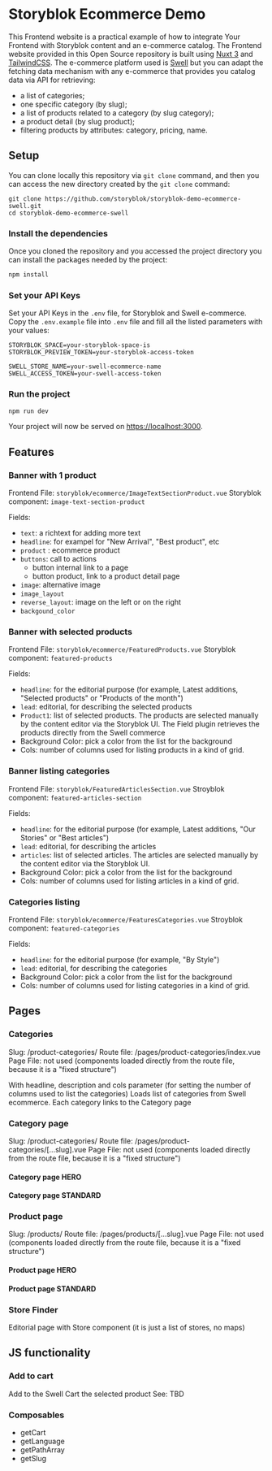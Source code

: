 # Storyblok Ecommerce Demo

This Frontend website is a practical example of how to integrate Your Frontend with Storyblok content and an e-commerce catalog.
The Frontend website provided in this Open Source repository is built using [Nuxt 3](https://v3.nuxtjs.org/) and [TailwindCSS](https://tailwindcss.com/).
The e-commerce platform used is [Swell](swell.is) but you can adapt the fetching data mechanism with any e-commerce that provides you catalog data via API for retrieving:

- a list of categories;
- one specific category (by slug);
- a list of products related to a category (by slug category);
- a product detail (by slug product);
- filtering products by attributes: category, pricing, name.


## Setup

You can clone locally this repository via `git clone` command, and then you can access the new directory created by the `git clone` command:

```shell
git clone https://github.com/storyblok/storyblok-demo-ecommerce-swell.git
cd storyblok-demo-ecommerce-swell
```

### Install the dependencies

Once you cloned the repository and you accessed the project directory you can install the packages needed by the project:

```bash
npm install
```

### Set your API Keys

Set your API Keys in the `.env` file, for Storyblok and Swell e-commerce. Copy the `.env.example` file into `.env` file and fill all the listed parameters with your values:

```
STORYBLOK_SPACE=your-storyblok-space-is
STORYBLOK_PREVIEW_TOKEN=your-storyblok-access-token

SWELL_STORE_NAME=your-swell-ecommerce-name
SWELL_ACCESS_TOKEN=your-swell-access-token

```

### Run the project

```bash
npm run dev
```

Your project will now be served on [https://localhost:3000](https://localhost:3000).


## Features

### Banner with 1 product
Frontend File: `storyblok/ecommerce/ImageTextSectionProduct.vue`
Storyblok component: `image-text-section-product`

Fields:
- `text`: a richtext for adding more text
- `headline`: for exampel for "New Arrival", "Best product", etc
- `product` : ecommerce product
- `buttons`: call to actions
    - button internal link to a page
    - button product, link to a product detail page
- `image`: alternative image
- `image_layout`
- `reverse_layout`: image on the left or on the right
- `backgound_color`

### Banner with selected products

Frontend File: `storyblok/ecommerce/FeaturedProducts.vue`
Storyblok component: `featured-products`

Fields:
- `headline`: for the editorial purpose (for example, Latest additions, "Selected products" or "Products of the month")
- `lead`: editorial, for describing the selected products
- `Product1`: list of selected products. The products are selected manually by the content editor via the Storyblok UI. The Field plugin retrieves the products directly from the Swell commerce
- Background Color: pick a color from the list for the background
- Cols: number of columns used for listing products in a kind of grid.



### Banner listing categories

Frontend File: `storyblok/FeaturedArticlesSection.vue`
Stroyblok component: `featured-articles-section`

Fields:
- `headline`: for the editorial purpose (for example, Latest additions, "Our Stories" or "Best articles")
- `lead`: editorial, for describing the articles
- `articles`: list of selected articles. The articles are selected manually by the content editor via the Storyblok UI.
- Background Color: pick a color from the list for the background
- Cols: number of columns used for listing articles in a kind of grid.


### Categories listing

Frontend File: `storyblok/ecommerce/FeaturesCategories.vue`
Stroyblok component: `featured-categories`

Fields:
- `headline`: for the editorial purpose (for example, "By Style")
- `lead`: editorial, for describing the categories
- Background Color: pick a color from the list for the background
- Cols: number of columns used for listing categories in a kind of grid.

## Pages

### Categories

Slug: /product-categories/
Route file: /pages/product-categories/index.vue
Page File: not used (components loaded directly from the route file, because it is a "fixed structure")

With headline, description and cols parameter (for setting the number of columns used to list the categories)
Loads list of categories from Swell ecommerce.
Each category links to the Category page

### Category page

Slug: /product-categories/<SLUG>
Route file: /pages/product-categories/[...slug].vue
Page File: not used (components loaded directly from the route file, because it is a "fixed structure")

#### Category page HERO

#### Category page STANDARD

### Product page

Slug: /products/<SLUG>
Route file: /pages/products/[...slug].vue
Page File: not used (components loaded directly from the route file, because it is a "fixed structure")

#### Product page HERO

#### Product page STANDARD

### Store Finder

Editorial page with Store component (it is just a list of stores, no maps)

## JS functionality

### Add to cart

Add to the Swell Cart the selected product
See: TBD


### Composables
- getCart
- getLanguage
- getPathArray
- getSlug
